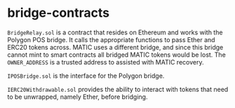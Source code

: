 # bridge-contracts

`BridgeRelay.sol` is a contract that resides on Ethereum and works with the Polygon POS bridge. It calls the appropriate functions to pass Ether and ERC20 tokens across. MATIC uses a different bridge, and since this bridge cannot mint to smart contracts all bridged MATIC tokens would be lost. The `OWNER_ADDRESS` is a trusted address to assisted with MATIC recovery.

`IPOSBridge.sol` is the interface for the Polygon bridge.

`IERC20Withdrawable.sol` provides the ability to interact with tokens that need to be unwrapped, namely Ether, before bridging.
